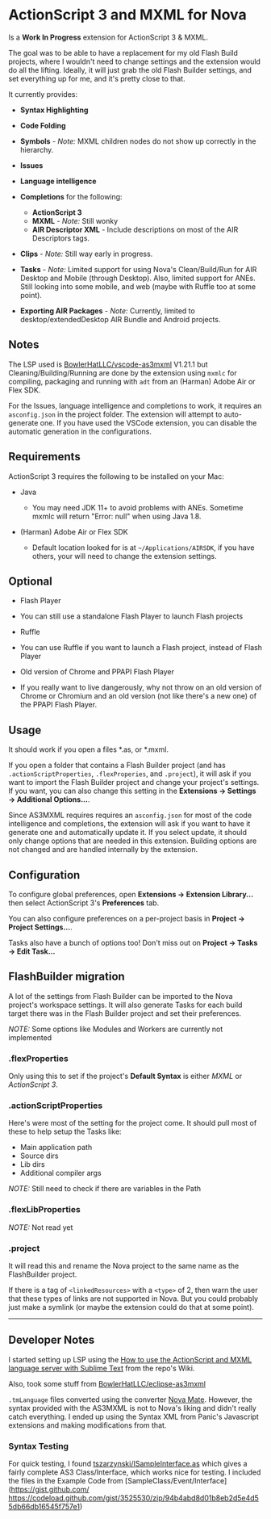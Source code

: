 # ActionScript 3 and MXML for Nova

Is a **Work In Progress** extension for ActionScript 3 & MXML.

The goal was to be able to have a replacement for my old Flash Build projects, where I wouldn't need to change settings and the extension would do all the lifting. Ideally, it will just grab the old Flash Builder settings, and set everything up for me, and it's pretty close to that.

It currently provides:

 * **Syntax Highlighting**

 * **Code Folding**

 * **Symbols** - *Note:* MXML children nodes do not show up correctly in the hierarchy.

 * **Issues**

 * **Language intelligence**

 * **Completions** for the following:
   * **ActionScript 3**
   * **MXML** - *Note:* Still wonky
   * **AIR Descriptor XML** - Include descriptions on most of the AIR Descriptors tags.

 * **Clips** - *Note:* Still way early in progress.

 * **Tasks** - *Note:* Limited support for using Nova's Clean/Build/Run for AIR Desktop and Mobile (through Desktop). Also, limited support for ANEs. Still looking into some mobile, and web (maybe with Ruffle too at some point).

 * **Exporting AIR Packages** - *Note:* Currently, limited to desktop/extendedDesktop AIR Bundle and Android projects.

## Notes

The LSP used is [BowlerHatLLC/vscode-as3mxml](https://github.com/BowlerHatLLC/vscode-as3mxml) V1.21.1 but Cleaning/Building/Running are done by the extension using `mxmlc` for compiling, packaging and running with `adt` from an (Harman) Adobe Air or Flex SDK.

For the Issues, language intelligence and completions to work, it requires an `asconfig.json` in the project folder. The extension will attempt to auto-generate one. If you have used the VSCode extension, you can disable the automatic generation in the configurations.

## Requirements

ActionScript 3 requires the following to be installed on your Mac:

* Java

  * You may need JDK 11+ to avoid problems with ANEs. Sometime mxmlc will return "Error: null" when using Java 1.8.

* (Harman) Adobe Air or Flex SDK

  * Default location looked for is at `~/Applications/AIRSDK`, if you have others, your will need to change the extension settings.

## Optional

* Flash Player

 * You can still use a standalone Flash Player to launch Flash projects

* Ruffle

 * You can use Ruffle if you want to launch a Flash project, instead of Flash Player

* Old version of Chrome and PPAPI Flash Player

 * If you really want to live dangerously, why not throw on an old version of Chrome or Chromium and an old version (not like there's a new one) of the PPAPI Flash Player.

## Usage

It should work if you open a files *.as, or *.mxml.

If you open a folder that contains a Flash Builder project (and has `.actionScriptProperties`, `.flexProperies`, and `.project`), it will ask if you want to import the Flash Builder project and change your project's settings. If you want, you can also change this setting in the **Extensions → Settings → Additional Options...**.

Since AS3MXML requires requires an `asconfig.json` for most of the code intelligence and completions, the extension will ask if you want to have it generate one and automatically update it. If you select update, it should only change options that are needed in this extension. Building options are not changed and are handled internally by the extension.

## Configuration

To configure global preferences, open **Extensions → Extension Library...** then select ActionScript 3's **Preferences** tab.

You can also configure preferences on a per-project basis in **Project → Project Settings...**.

Tasks also have a bunch of options too! Don't miss out on **Project → Tasks → Edit Task...**

## FlashBuilder migration

A lot of the settings from Flash Builder can be imported to the Nova project's workspace settings. It will also generate Tasks for each build target there was in the Flash Builder project and set their preferences.

*NOTE:* Some options like Modules and Workers are currently not implemented

### .flexProperties

Only using this to set if the project's **Default Syntax** is either *MXML* or *ActionScript 3*.

### .actionScriptProperties

Here's were most of the setting for the project come. It should pull most of these to help setup the Tasks like:

 * Main application path
 * Source dirs
 * Lib dirs
 * Additional compiler args

*NOTE:* Still need to check if there are variables in the Path

### .flexLibProperties

*NOTE:* Not read yet

### .project

It will read this and rename the Nova project to the same name as the FlashBuilder project.

If there is a tag of `<linkedResources>` with a `<type>` of 2, then warn the user that these types of links are not supported in Nova. But you could probably just make a symlink (or maybe the extension could do that at some point).

---

## Developer Notes

I started setting up LSP using the [How to use the ActionScript and MXML language server with Sublime Text](https://github.com/BowlerHatLLC/vscode-as3mxml/wiki/How-to-use-the-ActionScript-and-MXML-language-server-with-Sublime-Text) from the repo's Wiki.

Also, took some stuff from [BowlerHatLLC/eclipse-as3mxml](https://github.com/BowlerHatLLC/eclipse-as3mxml/blob/master/language-configurations/actionscript.configuration.json)

`.tmLanguage` files converted using the converter [Nova Mate](https://github.com/gredman/novamate). However, the syntax provided with the AS3MXML is not to Nova's liking and didn't really catch everything. I ended up using the Syntax XML from Panic's Javascript extensions and making modifications from that.

### Syntax Testing

For quick testing, I found [tszarzynski/ISampleInterface.as](https://gist.github.com/tszarzynski/3525530) which gives a fairly complete AS3 Class/Interface, which works nice for testing. I included the files in the Example Code from [SampleClass/Event/Interface](https://gist.github.com/
https://codeload.github.com/gist/3525530/zip/94b4abd8d01b8eb2d5e4d55db66db16545f757e1)
